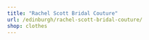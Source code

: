 ```yaml
---
title: "Rachel Scott Bridal Couture"
url: /edinburgh/rachel-scott-bridal-couture/
shop: clothes
---
```


